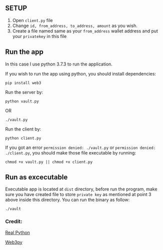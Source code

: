 ## SETUP
1. Open ```client.py``` file
2. Change ```id, from_address, to_address, amount``` as you wish.
3. Create a file named same as your ```from_address``` wallet address and put your ```privatekey``` in this file

## Run the app
In this case I use python 3.7.3 to run the application.

If you wish to run the app using python, you should install dependencies:
```shell
pip install web3
```

Run the server by:
```shell
python vault.py
```
OR
```shell
./vault.py
```

Run the client by:
```shell
python client.py
```

If you got an error ```permission denied: ./vault.py``` or ```permission denied: ./client.py```, you should make those file executable by running:
```shell
chmod +x vault.py || chmod +x client.py
```

## Run as excecutable
Executable app is located at ```dist``` directory, before run the program, make sure you have created file to store ```private key``` as mentioned at point 3 above inside this directory.
You can run the binary as follow:
```shell
./vault
```

### Credit:

[Real Python](https://realpython.com/python-sockets)

[Web3py](https://github.com/ethereum/web3.py)
